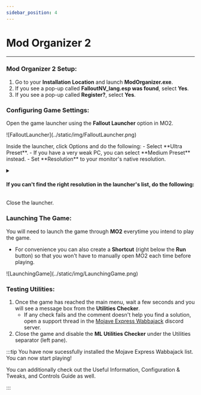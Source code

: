 ```yaml
---
sidebar_position: 4
---
```


# Mod Organizer 2

---

### Mod Organizer 2 Setup:


1. Go to your **Installation Location** and launch **ModOrganizer.exe**.
2. If you see a pop-up called **FalloutNV_lang.esp was found**, select **Yes**.
3. If you see a pop-up called **Register?**, select **Yes**.


### Configuring Game Settings:


Open the game launcher using the **Fallout Launcher** option in MO2.
<p>![FalloutLauncher](../static/img/FalloutLauncher.png)</p>
Inside the launcher, click Options and do the following:
- Select **Ultra Preset**.
    - If you have a very weak PC, you can select **Medium Preset** instead.
- Set **Resolution** to your monitor's native resolution. 
<p></p>

<details>

<summary><h4>If you can't find the right resolution in the launcher's list, do the following:</h4></summary>


Close the launcher.
Click the ![INIFilesButton](../static/img/INIFilesButton.webp) button at the top of MO2 and select **INI Editor**.
Select the **FalloutPrefs.ini** tab.
Change the following settings in the **Display** section:
    - **`iSize W`** = your screen width
    - **`iSize H`** = your screen height


</details>


Close the launcher.


### Launching The Game:

You will need to launch the game through **MO2** everytime you intend to play the game.
- For convenience you can also create a **Shortcut** (right below the **Run** button) so that you won't have to manually open MO2 each time before playing.

<p>![LaunchingGame](../static/img/LaunchingGame.png)</p>

### Testing Utilities:

1. Once the game has reached the main menu, wait a few seconds and you will see a message box from the **Utilities Checker**. 
    - If any check fails and the comment doesn't help you find a solution, open a support thread in the [Mojave Express Wabbajack](https://discord.gg/SFpZYpAuUz) discord server. 
2. Close the game and disable the **ML Utilities Checker** under the Utilities separator (left pane).



:::tip You have now sucessfully installed the Mojave Express Wabbajack list. You can now start playing!

You can additionally check out the Useful Information, Configuration & Tweaks, and Controls Guide as well.


:::